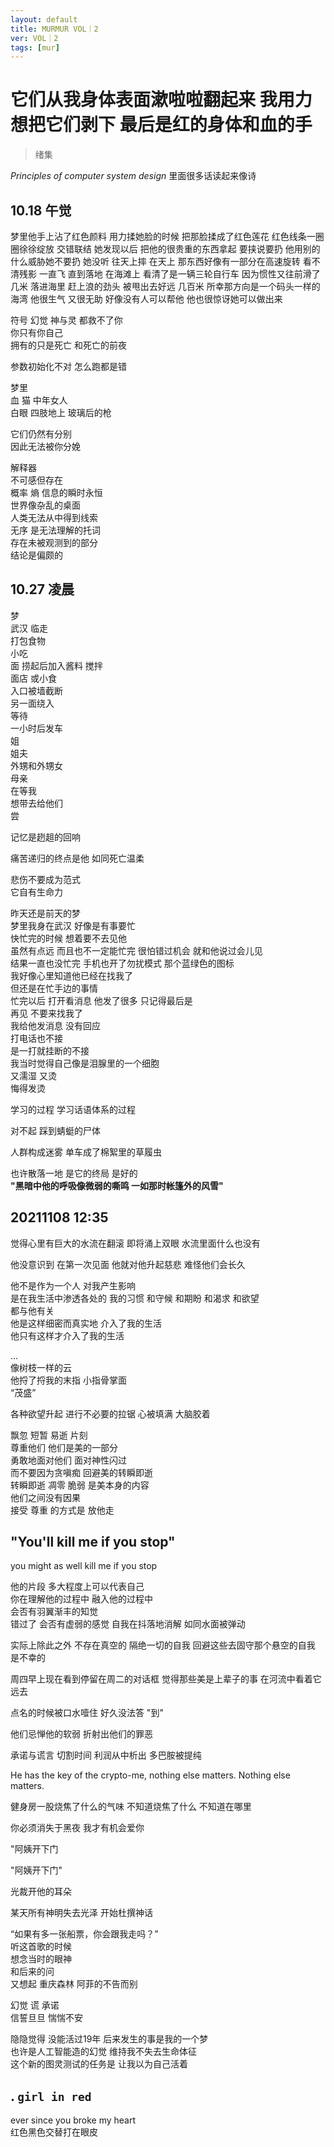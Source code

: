 ```yaml
---
layout: default
title: MURMUR VOL｜2
ver: VOL｜2
tags: [mur]
---
```

# 它们从我身体表面漱啦啦翻起来 我用力想把它们剥下 最后是红的身体和血的手
> 绪集

_Principles of computer system design_ 里面很多话读起来像诗

## 10.18 午觉

梦里他手上沾了红色颜料 用力揉她脸的时候 把那脸揉成了红色莲花 红色线条一圈圈徐徐绽放 交错联结 她发现以后 把他的很贵重的东西拿起 要挟说要扔 他用别的什么威胁她不要扔 她没听 往天上摔 在天上 那东西好像有一部分在高速旋转 看不清残影 一直飞 直到落地 在海滩上 看清了是一辆三轮自行车 因为惯性又往前滑了几米 落进海里 赶上浪的劲头 被甩出去好远 几百米 所幸那方向是一个码头一样的海湾 他很生气 又很无助 好像没有人可以帮他 他也很惊讶她可以做出来

符号 幻觉 神与灵 都救不了你<br/>
你只有你自己<br/>
拥有的只是死亡 和死亡的前夜

参数初始化不对 怎么跑都是错

梦里<br/>
血 猫 中年女人<br/>
白眼 四肢地上 玻璃后的枪

它们仍然有分别<br/>
因此无法被你分娩

解释器<br/>
不可感但存在<br/>
概率 熵 信息的瞬时永恒<br/>
世界像杂乱的桌面<br/>
人类无法从中得到线索<br/>
无序 是无法理解的托词<br/>
存在未被观测到的部分<br/>
结论是偏颇的

## 10.27 凌晨

梦<br/>
武汉 临走<br/>
打包食物<br/>
小吃<br/>
面 捞起后加入酱料 搅拌<br/>
面店 或小食<br/>
入口被墙截断<br/>
另一面绕入<br/>
等待<br/>
一小时后发车<br/>
姐<br/>
姐夫<br/>
外甥和外甥女<br/>
母亲<br/>
在等我<br/>
想带去给他们<br/>
尝

记忆是趔趄的回响

痛苦递归的终点是他 如同死亡温柔

悲伤不要成为范式<br/>
它自有生命力

昨天还是前天的梦<br/>
梦里我身在武汉 好像是有事要忙<br/>
快忙完的时候 想着要不去见他<br/>
虽然有点远 而且也不一定能忙完 很怕错过机会 就和他说过会儿见<br/>
结果一直也没忙完 手机也开了勿扰模式 那个蓝绿色的图标<br/>
我好像心里知道他已经在找我了<br/>
但还是在忙手边的事情<br/>
忙完以后 打开看消息 他发了很多 只记得最后是<br/>
再见 不要来找我了<br/>
我给他发消息 没有回应<br/>
打电话也不接<br/>
是一打就挂断的不接<br/>
我当时觉得自己像是泪腺里的一个细胞<br/>
又濡湿 又烫<br/>
悔得发烫

学习的过程 学习话语体系的过程

对不起 踩到蜻蜓的尸体

人群构成迷雾 单车成了棉絮里的草履虫

也许散落一地 是它的终局 是好的<br/>
**"黑暗中他的呼吸像微弱的嘶鸣 一如那时帐篷外的风雪"**

## 20211108 12:35

觉得心里有巨大的水流在翻滚 即将涌上双眼 水流里面什么也没有

他没意识到 在第一次见面 他就对他升起慈悲 难怪他们会长久

他不是作为一个人 对我产生影响<br/>
是在我生活中渗透各处的 我的习惯 和守候 和期盼 和渴求 和欲望<br/>
都与他有关<br/>
他是这样细密而真实地 介入了我的生活<br/>
他只有这样才介入了我的生活

...<br/>
像树枝一样的云<br/>
他捋了捋我的末指 小指骨掌面<br/>
“茂盛”

各种欲望升起 进行不必要的拉锯 心被填满 大脑胶着

飘忽 短暂 易逝 片刻<br/>
尊重他们 他们是美的一部分<br/>
勇敢地面对他们 面对神性闪过<br/>
而不要因为贪嗔痴 回避美的转瞬即逝<br/>
转瞬即逝 凋零 脆弱 是美本身的内容 <br/>
他们之间没有因果<br/>
接受 尊重 的方式是 放他走

## "You'll kill me if you stop"

you might as well kill me if you stop

他的片段 多大程度上可以代表自己<br/>
你在理解他的过程中 融入他的过程中<br/>
会否有羽翼渐丰的知觉<br/>
错过了 会否有虚弱的感觉 自我在抖落地消解 如同水面被弹动

实际上除此之外 不存在真空的 隔绝一切的自我 回避这些去固守那个悬空的自我 是不幸的

周四早上现在看到停留在周二的对话框 觉得那些美是上辈子的事 在河流中看着它远去

点名的时候被口水噎住 好久没法答 "到"

他们忌惮他的软弱 折射出他们的罪恶

承诺与谎言 切割时间 利润从中析出 多巴胺被提纯

He has the key of the crypto-me, nothing else matters. Nothing else matters.

健身房一股烧焦了什么的气味 不知道烧焦了什么 不知道在哪里

你必须消失于黑夜 我才有机会爱你

"阿姨开下门

"阿姨开下门"

光裁开他的耳朵

某天所有神明失去光泽 开始杜撰神话

“如果有多一张船票，你会跟我走吗？”<br/>
听这首歌的时候<br/>
想念当时的眼神<br/>
和后来的问<br/>
又想起 重庆森林 阿菲的不告而别

幻觉 谎 承诺<br/>
信誓旦旦 惴惴不安

隐隐觉得 没能活过19年 后来发生的事是我的一个梦<br/>
也许是人工智能造的幻觉 维持我不失去生命体征<br/>
这个新的图灵测试的任务是 让我以为自己活着

## . `girl in red`

ever since you broke my heart<br/>
红色黑色交替打在眼皮
